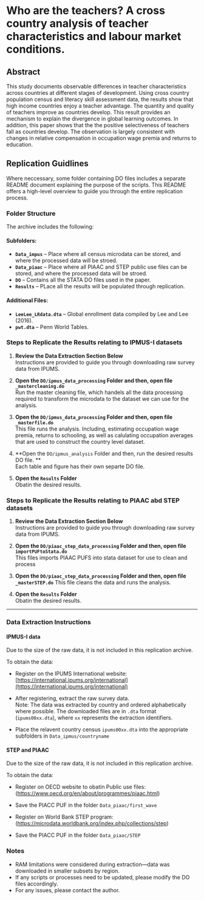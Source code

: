 # Who are the teachers? A cross country analysis of teacher characteristics and labour market conditions.

## Abstract
This study documents observable differences in teacher characteristics across countries at different stages of development. Using cross country population census and literacy skill assessment data, the results show that high income countries enjoy a teacher advantage. The quantity and quality of teachers improve as countries develop. This result provides an mechanism to explain the divergence in global learning outcomes. In addition, this paper shows that the the positive selectiveness of teachers fall as countries develop. The observation is largely consistent with changes in relative compensation in occupation wage premia and returns to education.


## Replication Guidlines
Where neccessary, some folder containing DO files includes a separate README document explaining the purpose of the scripts. This README offers a high-level overview to guide you through the entire replication process.

### Folder Structure
The archive includes the following:

#### Subfolders:
- **`Data_impus`** – Place where all census microdata can be stored, and where the processed data will be stroed.
- **`Data_piaac`** – Place where all  PIAAC and STEP public use files can be stored, and where the processed data will be stroed.
- **`DO`** – Contains all the STATA DO files used in the paper.
- **`Results`** – PLace all the results will be populated through replication.

#### Additional Files:
- **`LeeLee_LRdata.dta`** – Global enrollment data compiled by Lee and Lee (2016).
- **`pwt.dta`** – Penn World Tables.

### Steps to Replicate the Results relating to IPMUS-I datasets

1. **Review the Data Extraction Section Below**  
   Instructions are provided to guide you through downloading raw survey data from IPUMS.

2. **Open the `DO/ipmus_data_processing` Folder and then, open file `_mastercleaning.do`**  
   Run the master cleaning file, which handels all the data processing required to transform the microdata to the dataset we can use for the analysis. 

3. **Open the `DO/ipmus_data_processing` Folder and then, open file `_masterfile.do`**  
   This file runs the analysis. Including, estimating occupation wage premia, returns to schooling, as well as calulating occupation averages that are used to construct the country level dataset. 

4. **Open the `DO/ipmus_analysis` Folder and then, run the desired results DO file. **  
   Each table and figure has their own separte DO file. 

5. **Open the `Results` Folder**  
    Obatin the desired results. 

### Steps to Replicate the Results relating to PIAAC abd STEP datasets

1. **Review the Data Extraction Section Below**  
   Instructions are provided to guide you through downloading raw survey data from IPUMS.

2. **Open the `DO/piaac_step_data_processing` Folder and then, open file `importPUFtoStata.do`**  
   This files imports PIAAC PUFS into stata dataset for use to clean and process

3. **Open the `DO/piaac_step_data_processing` Folder and then, open file `_masterSTEP.do`** 
   This file cleans the data and runs the analysis.

5. **Open the `Results` Folder**  
    Obatin the desired results. 

---

### Data Extraction Instructions

#### IPMUS-I data
Due to the size of the raw data, it is not included in this replication archive.

To obtain the data:

- Register on the IPUMS International website:  
  [https://international.ipums.org/international](https://international.ipums.org/international)

- After registering, extract the raw survey data.  
  Note: The data was extracted by country and ordered alphabetically where possible. The downloaded files are in `.dta` format (`ipums00xx.dta`), where `xx` represents the extraction identifiers.

- Place the relavent country census `ipums00xx.dta` into the appropriate subfolders in `Data_ipmus/countryname`

#### STEP and PIAAC
Due to the size of the raw data, it is not included in this replication archive.

To obtain the data:

- Register on OECD website to obatin Public use files:(https://www.oecd.org/en/about/programmes/piaac.html)
- Save the PIACC PUF in the folder `Data_piaac/first_wave`

- Register on World Bank STEP program: (https://microdata.worldbank.org/index.php/collections/step)
- Save the PIACC PUF in the folder `Data_piaac/STEP`

### Notes

- RAM limitations were considered during extraction—data was downloaded in smaller subsets by region.
- If any scripts or processes need to be updated, please modify the DO files accordingly.
- For any issues, please contact the author.
